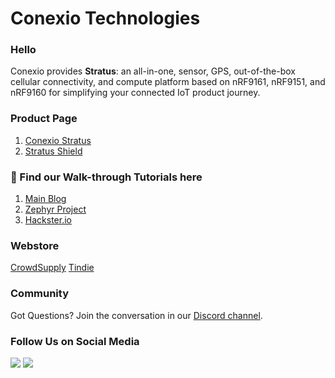 # Conexio Technologies

### Hello
Conexio provides **Stratus**: an all-in-one, sensor, GPS, out-of-the-box cellular connectivity, and compute platform based on nRF9161, nRF9151, and nRF9160 for simplifying your connected IoT product journey.

### Product Page
1. [Conexio Stratus](https://www.conexiotech.com/)
2. [Stratus Shield](https://www.conexiotech.com/stratus-shield/)

### 📣 Find our Walk-through Tutorials here
1. [Main Blog](https://www.rajeevpiyare.com/posts/)
2. [Zephyr Project](https://zephyrproject.org/up-and-running-with-zephyrrtos-on-conexio-stratus-cellular-iot-platform/)
3. [Hackster.io](https://www.hackster.io/conexio-stratus/projects)

### Webstore
[CrowdSupply](https://www.crowdsupply.com/conexio/stratus/)
[Tindie](https://www.tindie.com/products/conexiotech/conexio-stratus-nrf9160-cellular-iot-kit/)

### Community
Got Questions? Join the conversation in our [Discord channel](https://discord.gg/2CZJTrt6Z5).

### Follow Us on Social Media
  [<img src="https://img.shields.io/badge/linkedin-%230077B5.svg?&style=for-the-badge&logo=linkedin&logoColor=white" />](https://www.linkedin.com/company/conexio-technologies/?viewAsMember=true) [<img src = "https://img.shields.io/badge/twitter-%2320A1F1.svg?&style=for-the-badge&logo=twitter&logoColor=white">](https://twitter.com/conexiotech)
